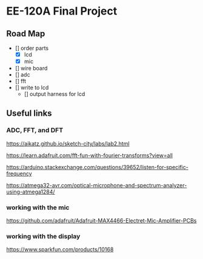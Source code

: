 # EE-120A Final Project

## Road Map
- [] order parts
  - [x] lcd
  - [x] mic
- [] wire board
- [] adc
- [] fft
- [] write to lcd
  - [] output harness for lcd

## Useful links

### ADC, FFT, and DFT
https://aikatz.github.io/sketch-city/labs/lab2.html

https://learn.adafruit.com/fft-fun-with-fourier-transforms?view=all

https://arduino.stackexchange.com/questions/39652/listen-for-specific-frequency

https://atmega32-avr.com/optical-microphone-and-spectrum-analyzer-using-atmega1284/

### working with the mic

https://github.com/adafruit/Adafruit-MAX4466-Electret-Mic-Amplifier-PCBs

### working with the display

https://www.sparkfun.com/products/10168
